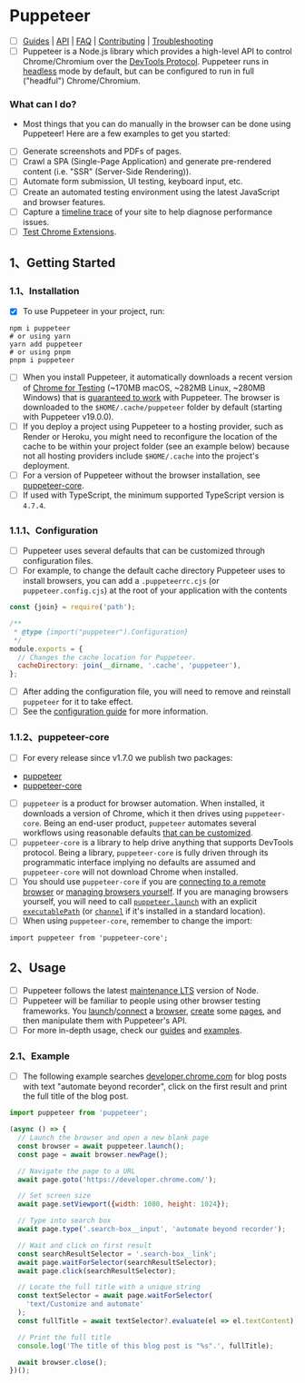 # Puppeteer
- [ ] [Guides](https://pptr.dev/category/guides) | [API](https://pptr.dev/api) | [FAQ](https://pptr.dev/faq) | [Contributing](https://pptr.dev/contributing) | [Troubleshooting](https://pptr.dev/troubleshooting)
- [ ] Puppeteer is a Node.js library which provides a high-level API to control Chrome/Chromium over the [DevTools Protocol](https://chromedevtools.github.io/devtools-protocol/). Puppeteer runs in [headless](https://developer.chrome.com/articles/new-headless/) mode by default, but can be configured to run in full ("headful") Chrome/Chromium. 
### What can I do?
- Most things that you can do manually in the browser can be done using Puppeteer! Here are a few examples to get you started:
- [ ] Generate screenshots and PDFs of pages.
- [ ] Crawl a SPA (Single-Page Application) and generate pre-rendered content (i.e. "SSR" (Server-Side Rendering)).
- [ ] Automate form submission, UI testing, keyboard input, etc.
- [ ] Create an automated testing environment using the latest JavaScript and browser features.
- [ ] Capture a [timeline trace](https://developers.google.com/web/tools/chrome-devtools/evaluate-performance/reference) of your site to help diagnose performance issues.
- [ ] [Test Chrome Extensions](https://pptr.dev/guides/chrome-extensions).
## 1、Getting Started
### 1.1、Installation
- [x] To use Puppeteer in your project, run:
```shell
npm i puppeteer
# or using yarn
yarn add puppeteer
# or using pnpm
pnpm i puppeteer
```
- [ ] When you install Puppeteer, it automatically downloads a recent version of [Chrome for Testing](https://developer.chrome.com/blog/chrome-for-testing/) (~170MB macOS, ~282MB Linux, ~280MB Windows) that is [guaranteed to work](https://pptr.dev/faq#q-why-doesnt-puppeteer-vxxx-work-with-chromium-vyyy) with Puppeteer. The browser is downloaded to the `$HOME/.cache/puppeteer` folder by default (starting with Puppeteer v19.0.0).
- [ ] If you deploy a project using Puppeteer to a hosting provider, such as Render or Heroku, you might need to reconfigure the location of the cache to be within your project folder (see an example below) because not all hosting providers include `$HOME/.cache` into the project's deployment.
- [ ] For a version of Puppeteer without the browser installation, see [puppeteer-core](https://pptr.dev/#puppeteer-core).
- [ ] If used with TypeScript, the minimum supported TypeScript version is `4.7.4`.
### 1.1.1、Configuration
- [ ] Puppeteer uses several defaults that can be customized through configuration files.
- [ ] For example, to change the default cache directory Puppeteer uses to install browsers, you can add a `.puppeteerrc.cjs` (or `puppeteer.config.cjs`) at the root of your application with the contents
```javascript
const {join} = require('path');

/**
 * @type {import("puppeteer").Configuration}
 */
module.exports = {
  // Changes the cache location for Puppeteer.
  cacheDirectory: join(__dirname, '.cache', 'puppeteer'),
};
```
- [ ] After adding the configuration file, you will need to remove and reinstall `puppeteer` for it to take effect.
- [ ] See the [configuration guide](https://pptr.dev/guides/configuration) for more information.

### 1.1.2、puppeteer-core
- [ ] For every release since v1.7.0 we publish two packages:
- [puppeteer](https://www.npmjs.com/package/puppeteer)
- [puppeteer-core](https://www.npmjs.com/package/puppeteer-core)
- [ ] `puppeteer` is a product for browser automation. When installed, it downloads a version of Chrome, which it then drives using `puppeteer-core`. Being an end-user product, `puppeteer` automates several workflows using reasonable defaults [that can be customized](https://pptr.dev/guides/configuration).
- [ ] `puppeteer-core` is a library to help drive anything that supports DevTools protocol. Being a library, `puppeteer-core` is fully driven through its programmatic interface implying no defaults are assumed and `puppeteer-core` will not download Chrome when installed.
- [ ] You should use `puppeteer-core` if you are [connecting to a remote browser](https://pptr.dev/api/puppeteer.puppeteer.connect) or [managing browsers yourself](https://pptr.dev/browsers-api/). If you are managing browsers yourself, you will need to call [`puppeteer.launch`](https://pptr.dev/api/puppeteer.puppeteernode.launch) with an explicit [`executablePath`](https://pptr.dev/api/puppeteer.launchoptions) (or [`channel`](https://pptr.dev/api/puppeteer.launchoptions) if it's installed in a standard location).
- [ ] When using `puppeteer-core`, remember to change the import:
```shell
import puppeteer from 'puppeteer-core';
```
## 2、Usage
- [ ] Puppeteer follows the latest [maintenance LTS](https://github.com/nodejs/Release#release-schedule) version of Node.
- [ ] Puppeteer will be familiar to people using other browser testing frameworks. You [launch](https://pptr.dev/api/puppeteer.puppeteernode.launch)/[connect](https://pptr.dev/api/puppeteer.puppeteernode.connect) a [browser](https://pptr.dev/api/puppeteer.browser), [create](https://pptr.dev/api/puppeteer.browser.newpage) some [pages](https://pptr.dev/api/puppeteer.page), and then manipulate them with Puppeteer's API.
- [ ] For more in-depth usage, check our [guides](https://pptr.dev/category/guides) and [examples](https://github.com/puppeteer/puppeteer/tree/main/examples).
### 2.1、Example
- [ ] The following example searches [developer.chrome.com](https://developer.chrome.com/) for blog posts with text "automate beyond recorder", click on the first result and print the full title of the blog post.
```javascript
import puppeteer from 'puppeteer';

(async () => {
  // Launch the browser and open a new blank page
  const browser = await puppeteer.launch();
  const page = await browser.newPage();

  // Navigate the page to a URL
  await page.goto('https://developer.chrome.com/');

  // Set screen size
  await page.setViewport({width: 1080, height: 1024});

  // Type into search box
  await page.type('.search-box__input', 'automate beyond recorder');

  // Wait and click on first result
  const searchResultSelector = '.search-box__link';
  await page.waitForSelector(searchResultSelector);
  await page.click(searchResultSelector);

  // Locate the full title with a unique string
  const textSelector = await page.waitForSelector(
    'text/Customize and automate'
  );
  const fullTitle = await textSelector?.evaluate(el => el.textContent);

  // Print the full title
  console.log('The title of this blog post is "%s".', fullTitle);

  await browser.close();
})();
```